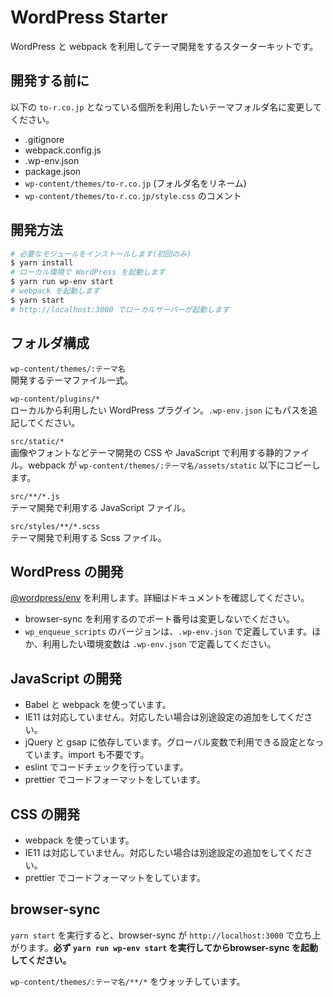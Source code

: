 # WordPress Starter

WordPress と webpack を利用してテーマ開発をするスターターキットです。

## 開発する前に

以下の `to-r.co.jp` となっている個所を利用したいテーマフォルダ名に変更してください。

- .gitignore
- webpack.config.js
- .wp-env.json
- package.json
- `wp-content/themes/to-r.co.jp` (フォルダ名をリネーム)
- `wp-content/themes/to-r.co.jp/style.css` のコメント
 
## 開発方法

```sh
# 必要なモジュールをインストールします(初回のみ)
$ yarn install
# ローカル環境で WordPress を起動します
$ yarn run wp-env start
# webpack を起動します
$ yarn start
# http://localhost:3000 でローカルサーバーが起動します
```

## フォルダ構成

`wp-content/themes/:テーマ名`  
開発するテーマファイル一式。

`wp-content/plugins/*`  
ローカルから利用したい WordPress プラグイン。`.wp-env.json` にもパスを追記してください。

`src/static/*`  
画像やフォントなどテーマ開発の CSS や JavaScript で利用する静的ファイル。webpack が `wp-content/themes/:テーマ名/assets/static` 以下にコピーします。

`src/**/*.js`  
テーマ開発で利用する JavaScript ファイル。

`src/styles/**/*.scss`  
テーマ開発で利用する Scss ファイル。

## WordPress の開発

[@wordpress/env](https://ja.wordpress.org/team/handbook/block-editor/reference-guides/packages/packages-env/) を利用します。詳細はドキュメントを確認してください。

- browser-sync を利用するのでポート番号は変更しないでください。
- `wp_enqueue_scripts` のバージョンは、`.wp-env.json` で定義しています。ほか、利用したい環境変数は `.wp-env.json` で定義してください。

## JavaScript の開発

- Babel と webpack を使っています。
- IE11 は対応していません。対応したい場合は別途設定の追加をしてください。
- jQuery と gsap に依存しています。グローバル変数で利用できる設定となっています。import も不要です。
- eslint でコードチェックを行っています。
- prettier でコードフォーマットをしています。

## CSS の開発

- webpack を使っています。
- IE11 は対応していません。対応したい場合は別途設定の追加をしてください。
- prettier でコードフォーマットをしています。

## browser-sync

`yarn start` を実行すると、browser-sync が `http://localhost:3000` で立ち上がります。**必ず `yarn run wp-env start` を実行してからbrowser-sync を起動してください。**

`wp-content/themes/:テーマ名/**/*` をウォッチしています。
